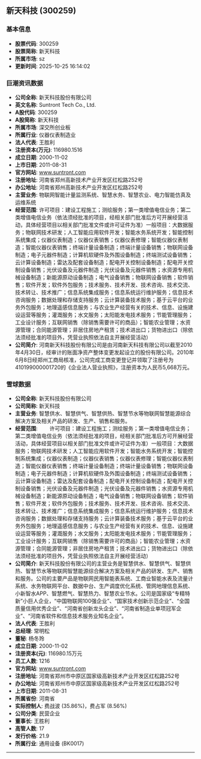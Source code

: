 ## 新天科技 (300259)

### 基本信息

- **股票代码**: 300259
- **股票简称**: 新天科技
- **所属市场**: sz
- **更新时间**: 2025-10-25 16:14:02

### 巨潮资讯数据

- **公司全称**: 新天科技股份有限公司
- **英文名称**: Suntront Tech Co., Ltd.
- **A股代码**: 300259
- **A股简称**: 新天科技
- **所属市场**: 深交所创业板
- **所属行业**: 仪器仪表制造业
- **法人代表**: 王胜利
- **注册资本(万元)**: 116980.1516
- **成立日期**: 2000-11-02
- **上市日期**: 2011-08-31
- **官方网站**: www.suntront.com
- **注册地址**: 河南省郑州高新技术产业开发区红松路252号
- **办公地址**: 河南省郑州高新技术产业开发区红松路252号
- **主营业务**: 物联网智能计量监测系统、智慧水务、智慧农业、电力智能仿真及运维系统
- **经营范围**: 许可项目：建设工程施工；测绘服务；第一类增值电信业务；第二类增值电信业务（依法须经批准的项目，经相关部门批准后方可开展经营活动，具体经营项目以相关部门批准文件或许可证件为准）一般项目：大数据服务；物联网技术研发；人工智能应用软件开发；智能水务系统开发；智能控制系统集成；仪器仪表制造；仪器仪表销售；仪器仪表修理；智能仪器仪表制造；智能仪器仪表销售；终端计量设备制造；终端计量设备销售；物联网设备制造；电子元器件制造；计算机软硬件及外围设备制造；终端测试设备销售；云计算设备制造；雷达及配套设备制造；配电开关控制设备制造；配电开关控制设备销售；光伏设备及元器件制造；光伏设备及元器件销售；水资源专用机械设备制造；新能源原动设备制造；电气设备销售；物联网设备销售；软件销售；软件开发；软件外包服务；技术服务、技术开发、技术咨询、技术交流、技术转让、技术推广；信息系统集成服务；信息系统运行维护服务；信息技术咨询服务；数据处理和存储支持服务；云计算装备技术服务；基于云平台的业务外包服务；地理遥感信息服务；与农业生产经营有关的技术、信息、设施建设运营等服务；灌溉服务；水文服务；太阳能发电技术服务；节能管理服务；工业设计服务；互联网销售（除销售需要许可的商品）；智能农业管理；水资源管理；合同能源管理；非居住房地产租赁；技术进出口；货物进出口（除依法须经批准的项目外，凭营业执照依法自主开展经营活动）
- **公司简介**: 河南新天科技股份有限公司是由河南新天科技有限公司以截至2010年4月30日，经审计的账面净资产整体变更发起设立的股份有限公司。2010年6月8日经郑州工商局核准，公司完成工商变更登记并领取了注册号为410199000001720的《企业法人营业执照》，注册资本为人民币5,668万元。

### 雪球数据

- **公司全称**: 新天科技股份有限公司
- **公司简称**: 新天科技
- **主营业务**: 智慧供水、智慧供气、智慧供热、智慧节水等物联网智慧能源综合解决方案及相关产品的研发、生产、销售和服务。
- **经营范围**: 　　许可项目：建设工程施工；测绘服务；第一类增值电信业务；第二类增值电信业务（依法须经批准的项目，经相关部门批准后方可开展经营活动，具体经营项目以相关部门批准文件或许可证件为准）一般项目：大数据服务；物联网技术研发；人工智能应用软件开发；智能水务系统开发；智能控制系统集成；仪器仪表制造；仪器仪表销售；仪器仪表修理；智能仪器仪表制造；智能仪器仪表销售；终端计量设备制造；终端计量设备销售；物联网设备制造；电子元器件制造；计算机软硬件及外围设备制造；终端测试设备销售；云计算设备制造；雷达及配套设备制造；配电开关控制设备制造；配电开关控制设备销售；光伏设备及元器件制造；光伏设备及元器件销售；水资源专用机械设备制造；新能源原动设备制造；电气设备销售；物联网设备销售；软件销售；软件开发；软件外包服务；技术服务、技术开发、技术咨询、技术交流、技术转让、技术推广；信息系统集成服务；信息系统运行维护服务；信息技术咨询服务；数据处理和存储支持服务；云计算装备技术服务；基于云平台的业务外包服务；地理遥感信息服务；与农业生产经营有关的技术、信息、设施建设运营等服务；灌溉服务；水文服务；太阳能发电技术服务；节能管理服务；工业设计服务；互联网销售（除销售需要许可的商品）；智能农业管理；水资源管理；合同能源管理；非居住房地产租赁；技术进出口；货物进出口（除依法须经批准的项目外，凭营业执照依法自主开展经营活动）
- **公司简介**: 新天科技股份有限公司的主营业务是智慧供水、智慧供气、智慧供热、智慧节水等物联网智慧能源综合解决方案及相关产品的研发、生产、销售和服务。公司的主要产品是物联网民用智能表系统、工商业智能水表及流量计系统、水务物联网平台、数据中台、生产调度优化系统、管网地理信息系统、小新智水APP、智慧燃气、智慧热力、智慧农业节水。公司是国家级“专精特新”小巨人企业，“中国物联网100强企业”、“国家技术创新示范企业”、“全国质量信用优秀企业”、“河南省创新龙头企业”、“河南省制造业单项冠军企业”、“河南省软件和信息技术服务业知名企业”。
- **法人代表**: 王胜利
- **总经理**: 常明松
- **董秘**: 杨冬玲
- **成立日期**: 2000-11-02
- **注册资本(元)**: 116980.15万元
- **员工人数**: 1216
- **官方网站**: www.suntront.com
- **注册地址**: 河南省郑州市中原区国家级高新技术产业开发区红松路252号
- **办公地址**: 河南省郑州市中原区国家级高新技术产业开发区红松路252号
- **上市日期**: 2011-08-31
- **所属省份**: 河南省
- **实际控制人**: 费战波 (35.86%)，费占军 (8.56%)
- **公司分类**: 民营企业
- **董事长**: 王胜利
- **高管人数**: 17
- **发行价格**: 21.9
- **所属行业**: 通用设备 (BK0017)

---